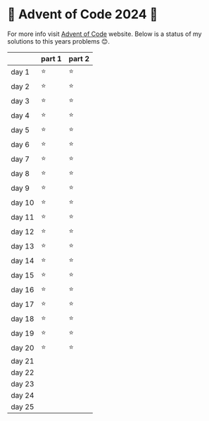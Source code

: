 # :christmas_tree: Advent of Code 2024 :christmas_tree:

For more info visit [Advent of Code](https://adventofcode.com/) website. Below is a status of my solutions to this years problems :blush:.

| | part 1 | part 2 |
| - | - | - |
| day 1 | :star: | :star: |
| day 2 | :star: | :star: |
| day 3 | :star: | :star: |
| day 4 | :star: | :star: |
| day 5 | :star: | :star: |
| day 6 | :star: | :star: |
| day 7 | :star: | :star: |
| day 8 | :star: | :star: |
| day 9 | :star: | :star: |
| day 10 | :star: | :star: |
| day 11 | :star: | :star: |
| day 12 | :star: | :star: |
| day 13 | :star: | :star: |
| day 14 | :star: | :star: |
| day 15 | :star: | :star: |
| day 16 | :star: | :star: |
| day 17 | :star: | :star: |
| day 18 | :star: | :star: |
| day 19 | :star: | :star: |
| day 20 | :star: | :star: |
| day 21 |  |  |
| day 22 |  |  |
| day 23 |  |  |
| day 24 |  |  |
| day 25 |  |  |
